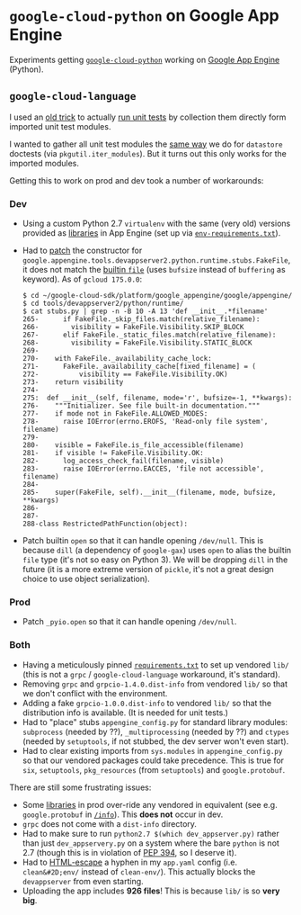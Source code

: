 # `google-cloud-python` on Google App Engine

Experiments getting [`google-cloud-python`][1] working on
[Google App Engine][2] (Python).

## `google-cloud-language`

I used an [old trick][3] to actually [run unit tests][5] by
collection them directly form imported unit test modules.

I wanted to gather all unit test modules the [same way][4]
we do for `datastore` doctests (via `pkgutil.iter_modules`).
But it turns out this only works for the imported modules.

Getting this to work on prod and dev took a number of workarounds:

### Dev

-   Using a custom Python 2.7 `virtualenv` with the same (very old)
    versions provided as [libraries][6] in App Engine (set up via
    [`env-requirements.txt`][7]).
-   Had to [patch][12] the constructor for
    `google.appengine.tools.devappserver2.python.runtime.stubs.FakeFile`,
    it does not match the [builtin `file`][13] (uses `bufsize` instead
    of `buffering` as keyword). As of `gcloud 175.0.0`:

    ```
    $ cd ~/google-cloud-sdk/platform/google_appengine/google/appengine/
    $ cd tools/devappserver2/python/runtime/
    $ cat stubs.py | grep -n -B 10 -A 13 'def __init__.*filename'
    265-      if FakeFile._skip_files.match(relative_filename):
    266-        visibility = FakeFile.Visibility.SKIP_BLOCK
    267-      elif FakeFile._static_files.match(relative_filename):
    268-        visibility = FakeFile.Visibility.STATIC_BLOCK
    269-
    270-    with FakeFile._availability_cache_lock:
    271-      FakeFile._availability_cache[fixed_filename] = (
    272-          visibility == FakeFile.Visibility.OK)
    273-    return visibility
    274-
    275:  def __init__(self, filename, mode='r', bufsize=-1, **kwargs):
    276-    """Initializer. See file built-in documentation."""
    277-    if mode not in FakeFile.ALLOWED_MODES:
    278-      raise IOError(errno.EROFS, 'Read-only file system', filename)
    279-
    280-    visible = FakeFile.is_file_accessible(filename)
    281-    if visible != FakeFile.Visibility.OK:
    282-      log_access_check_fail(filename, visible)
    283-      raise IOError(errno.EACCES, 'file not accessible', filename)
    284-
    285-    super(FakeFile, self).__init__(filename, mode, bufsize, **kwargs)
    286-
    287-
    288-class RestrictedPathFunction(object):
    ```
-   Patch builtin `open` so that it can handle opening `/dev/null`. This
    is because `dill` (a dependency of `google-gax`) uses `open` to
    alias the builtin `file` type (it's not so easy on Python 3).
    We will be dropping `dill` in the future (it is a more extreme
    version of `pickle`, it's not a great design choice to use object
    serialization).

### Prod

- Patch `_pyio.open` so that it can handle opening `/dev/null`.

### Both

- Having a meticulously pinned [`requirements.txt`][8] to set up vendored
  `lib/` (this is not a `grpc` / `google-cloud-language` workaround, it's
  standard).
- Removing `grpc` and `grpcio-1.4.0.dist-info` from vendored `lib/`
  so that we don't conflict with the environment.
- Adding a fake `grpcio-1.0.0.dist-info` to vendored `lib/` so that the
  distribution info is available. (It is needed for unit tests.)
- Had to "place" stubs `appengine_config.py` for standard library modules:
  `subprocess` (needed by ??), `_multiprocessing` (needed by ??) and
  `ctypes` (needed by `setuptools`, if not stubbed, the dev server won't
  even start).
- Had to clear existing imports from `sys.modules` in `appengine_config.py`
  so that our vendored packages could take precedence. This is true for
  `six`, `setuptools`, `pkg_resources` (from `setuptools`) and
  `google.protobuf`.

There are still some frustrating issues:

- Some [libraries][6] in prod over-ride any vendored in equivalent (see e.g.
  `google.protobuf` in [`/info`][9]). This **does not** occur in dev.
- `grpc` does not come with a `dist-info` directory.
- Had to make sure to run `python2.7 $(which dev_appserver.py)` rather than
  just `dev_appservery.py` on a system where the bare `python` is not 2.7
  (though this is in violation of [PEP 394][10], so I deserve it).
- Had to [HTML-escape][11] a hyphen in my `app.yaml` config (i.e.
  `clean&#2D;env/` instead of `clean-env/`). This actually blocks the
  `devappserver` from even starting.
- Uploading the app includes **926 files**! This is because `lib/` is
  so **very big**.

[1]: https://github.com/GoogleCloudPlatform/google-cloud-python
[2]: https://cloud.google.com/appengine/docs/python/
[3]: https://github.com/GoogleCloudPlatform/google-cloud-python/blob/8b9dda27d9da51276ccf7ffaad82e165d5a16450/system_tests/run_system_test.py#L78
[4]: https://github.com/GoogleCloudPlatform/google-cloud-python/blob/ce7afe633a32b0fbd021bc50db022d508acc851b/datastore/tests/doctests.py#L48
[5]: https://precise-truck-742.appspot.com/unit-tests
[6]: https://cloud.google.com/appengine/docs/standard/python/tools/built-in-libraries-27
[7]: https://github.com/dhermes/google-cloud-python-on-gae/blob/master/language-app/env-requirements.txt
[8]: https://github.com/dhermes/google-cloud-python-on-gae/blob/master/language-app/requirements.txt
[9]: https://precise-truck-742.appspot.com/info
[10]: https://www.python.org/dev/peps/pep-0394/
[11]: https://github.com/dhermes/google-cloud-python-on-gae/issues/1
[12]: https://github.com/dhermes/google-cloud-python-on-gae/blob/a7b450a3428087e96db45885eaff08f7f2963f60/language-app/appengine_config.py#L128-L145
[13]: https://docs.python.org/2/library/functions.html#file
